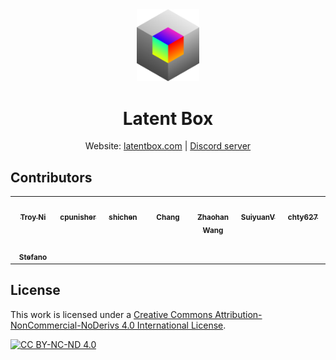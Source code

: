 <p align="center" style="margin-top: 24px;">
    <img src="public/assets/resources/latentbox-logo.svg" width="100">
</p>

<h1 align="center">Latent Box</h1>

<p align="center">
    Website: <a href="https://latentbox.com" target="_blank">latentbox.com</a>
    | <a href="https://discord.gg/V9CNuqYfte" target="_blank">Discord server</a>
</p>

## Contributors

<!-- ALL-CONTRIBUTORS-LIST:START - Do not remove or modify this section -->
<!-- prettier-ignore-start -->
<!-- markdownlint-disable -->
<table>
  <tbody>
    <tr>
      <td align="center" valign="top" width="14.28%"><a href="https://troyni.com"><img src="https://avatars.githubusercontent.com/u/55932704?v=4" width="100px;" alt=""/><br /><sub><b>Troy Ni</b></sub></a></td>
      <td align="center" valign="top" width="14.28%"><a href="https://github.com/CPunisher"><img src="https://avatars.githubusercontent.com/u/8509934?v=4" width="100px;" alt=""/><br /><sub><b>cpunisher</b></sub></a></td>
      <td align="center" valign="top" width="14.28%"><a href="https://github.com/chenbaiyujason"><img src="https://avatars.githubusercontent.com/u/55756122?v=4" width="100px;" alt=""/><br /><sub><b>shichen</b></sub></a></td>
      <td align="center" valign="top" width="14.28%"><a href="https://github.com/zheishei"><img src="https://avatars.githubusercontent.com/u/98081036?v=4" width="100px;" alt=""/><br /><sub><b>Chang</b></sub></a></td>
      <td align="center" valign="top" width="14.28%"><a href="https://github.com/Zhaohan-Wang"><img src="https://avatars.githubusercontent.com/u/48054435?v=4" width="100px;" alt=""/><br /><sub><b>Zhaohan Wang</b></sub></a></td>
      <td align="center" valign="top" width="14.28%"><a href="https://github.com/SuiyuanV"><img src="https://avatars.githubusercontent.com/u/142250122?v=4" width="100px;" alt=""/><br /><sub><b>SuiyuanV</b></sub></a></td>
      <td align="center" valign="top" width="14.28%"><a href="https://github.com/jw782cn"><img src="https://avatars.githubusercontent.com/u/45711839?v=4" width="100px;" alt=""/><br /><sub><b>chty627</b></sub></a></td>
    </tr>
    <tr>
      <td align="center" valign="top" width="14.28%"><a href="https://github.com/LIUXIN52534"><img src="https://avatars.githubusercontent.com/u/75652238?v=4" width="100px;" alt=""/><br /><sub><b>Stefano</b></sub></a></td>
    </tr>
  </tbody>
</table>

<!-- markdownlint-restore -->
<!-- prettier-ignore-end -->

<!-- ALL-CONTRIBUTORS-LIST:END -->

## License

This work is licensed under a
[Creative Commons Attribution-NonCommercial-NoDerivs 4.0 International License][cc-by-nc-nd].

[![CC BY-NC-ND 4.0][cc-by-nc-nd-image]][cc-by-nc-nd]

[cc-by-nc-nd]: http://creativecommons.org/licenses/by-nc-nd/4.0/
[cc-by-nc-nd-image]: https://licensebuttons.net/l/by-nc-nd/4.0/88x31.png
[cc-by-nc-nd-shield]: https://img.shields.io/badge/License-CC%20BY--NC--ND%204.0-lightgrey.svg
